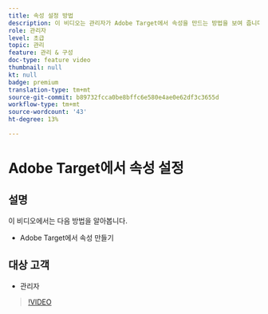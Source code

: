 ```yaml
---
title: 속성 설정 방법
description: 이 비디오는 관리자가 Adobe Target에서 속성을 만드는 방법을 보여 줍니다.
role: 관리자
level: 초급
topic: 관리
feature: 관리 & 구성
doc-type: feature video
thumbnail: null
kt: null
badge: premium
translation-type: tm+mt
source-git-commit: b89732fcca0be8bffc6e580e4ae0e62df3c3655d
workflow-type: tm+mt
source-wordcount: '43'
ht-degree: 13%

---
```



# Adobe Target에서 속성 설정

## 설명

이 비디오에서는 다음 방법을 알아봅니다.

* Adobe Target에서 속성 만들기

## 대상 고객

* 관리자

>[!VIDEO](https://video.tv.adobe.com/v/18990/?quality=12)